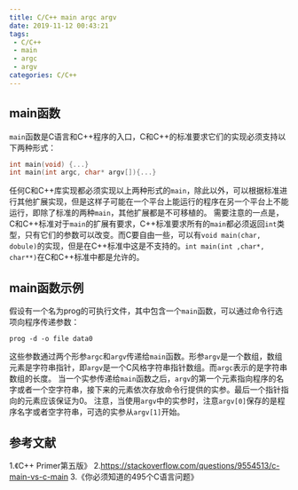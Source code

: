 ```yaml
---
title: C/C++ main argc argv
date: 2019-11-12 00:43:21
tags:
 - C/C++
 - main
 - argc
 - argv
categories: C/C++
---
```


## main函数
`main`函数是C语言和C++程序的入口，C和C++的标准要求它们的实现必须支持以下两种形式：
```c
int main(void) {...}
int main(int argc, char* argv[]){...}
```
任何C和C++库实现都必须实现以上两种形式的`main`，除此以外，可以根据标准进行其他扩展实现，但是这样子可能在一个平台上能运行的程序在另一个平台上不能运行，即除了标准的两种`main`，其他扩展都是不可移植的。
需要注意的一点是，C和C++标准对于`main`的扩展有要求，C++标准要求所有的`main`都必须返回`int`类型，只有它们的参数可以改变。而C要自由一些，可以有`void main(char, dobule)`的实现，但是在C++标准中这是不支持的。`int main(int ,char*, char**)`在C和C++标准中都是允许的。

## main函数示例
假设有一个名为prog的可执行文件，其中包含一个`main`函数，可以通过命令行选项向程序传递参数：
```shell
prog -d -o file data0
```
这些参数通过两个形参`argc`和`argv`传递给`main`函数。形参`argv`是一个数组，数组元素是字符串指针，即`argv`是一个C风格字符串指针数组。而`argc`表示的是字符串数组的长度。
当一个实参传递给`main`函数之后，`argv`的第一个元素指向程序的名字或者一个空字符串，接下来的元素依次存放命令行提供的实参。最后一个指针指向的元素应该保证为0。
注意，当使用`argv`中的实参时，注意`argv[0]`保存的是程序名字或者空字符串，可选的实参从`argv[1]`开始。


## 参考文献
1.《C++ Primer第五版》
2.https://stackoverflow.com/questions/9554513/c-main-vs-c-main
3.《你必须知道的495个C语言问题》
